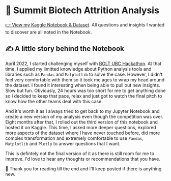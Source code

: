 # 🧬 Summit Biotech Attrition Analysis

[👉 View my Kaggle Notebook & Dataset](https://www.kaggle.com/code/danielggak/biotech-attrition-analysis?kernelSessionId=116188868). All questions and insights I wanted to discover are all noted in the Notebook. 

## ✍️ A little story behind the Notebook 
April 2022, I started challenging myself with [BOLT UBC Hackathon](https://www.boltbootcamps.com/events/bolt-ubc-bootcamp-2022-sponsored-by-accenture). At that time, I applied my limitted knowledge about Python analysis tools and libraries such as ```Pandas``` and ```Matplotlib``` to solve the case. However, I didn't feel very comfortable with them so it took me ages to wrap my head around the dataset. I found it interesting when being able to pull out new insights. Slow but fun. Obviously, 24 hours was too short for me to get anything done so I decided to keep that pace, relax and just got to watch the final pitch to know how the other teams deal with this case. 

And it's worth it as I always tried to get back to my Jupyter Notebook and create a new version of my analysis even though the competition was over. Eight months after that, I rolled out the third version of this notebook and hosted it on Kaggle. This time, I asked more deeper questions, explored more aspects of the dataset where I have never touched before, did more complex transformation and extremely comfortable to use ```Pandas```, ```Matplotlib``` and ```Plotly``` to answer questions that I want. 

This is defintely not the final version of it as there is still room for me to improve. I'd love to hear any thoughts or recommendations that you have.

💖 Thank you for reading till the end and I'll keep posted if there is anything new. 
